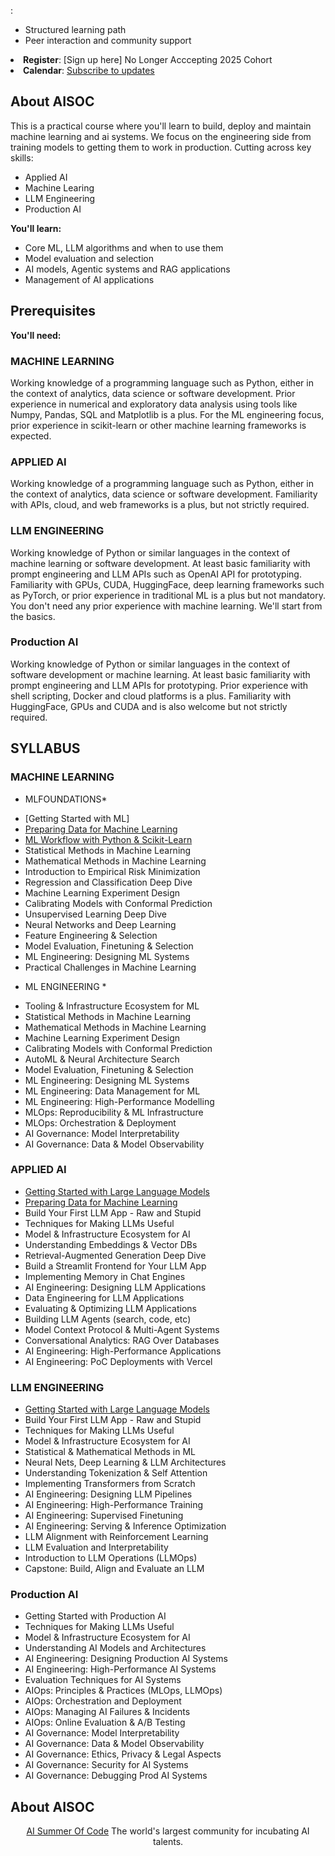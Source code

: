 <p align ='center>
    <img width = "100" src="aisoc-season-2/image/aisummerofcode_logo.jpeg"  alt ="AI Summer Of Code"
</p>
<h1 align="center">
    <strong>AI Summer Of Code: A Free 4-Month Course on ML and AI Engineering</strong>
</h1>

<p align="center">
Learn machine learning and ai engineering from regression and classification to deployment and running scalable AI systems.
</p>

<p align="center">
<a href="https://www.youtube.com/@AISummerOfCode">LIVE STREAM ON YOUTUBE</a> •
<a href="https://aisummerofcode.org/">WEBSITE</a> •
</p>

## Table of Contents
- [How to Join](#how-to-join)
- [What This Course Is About](#what-this-course-is-about)
- [Prerequisites](#prerequisites)
- [Syllabus](#syllabus)
- [About AISOC](#about-AISOC)


## How to Join

### 2025 Cohort (Live Format)

- **Starts**: July 26, 2025
- **Duration**: 4 months
- **What's included**: 
  - Structured learning path
  - Peer interaction and community support
- **Register**: [Sign up here] No Longer Acccepting 2025 Cohort
- **Calendar**: [Subscribe to updates](https://aisummerofcode.substack.com/)

## About AISOC

This is a practical course where you'll learn to build, deploy and maintain machine learning and ai systems. We focus on the engineering side from training models to getting them to work in production. Cutting across key skills: 
- Applied AI
- Machine Learing
- LLM Engineering
- Production AI

**You'll learn:**
- Core ML, LLM algorithms and when to use them
- Model evaluation and selection
- AI models, Agentic systems and RAG applications
- Management of AI applications


## Prerequisites

**You'll need:**

### MACHINE LEARNING
Working knowledge of a programming language such as Python, either in the context of analytics, data science or software development. Prior experience in numerical and exploratory data analysis using tools like Numpy, Pandas, SQL and Matplotlib is a plus. For the ML engineering focus, prior experience in scikit-learn or other machine learning frameworks is expected.


### APPLIED AI 
Working knowledge of a programming language such as Python, either in the context of analytics, data science or software development. Familiarity with APIs, cloud, and web frameworks is a plus, but not strictly required.


### LLM ENGINEERING
Working knowledge of Python or similar languages in the context of machine learning or software development. At least basic familiarity with prompt engineering and LLM APIs such as OpenAI API for prototyping. Familiarity with GPUs, CUDA, HuggingFace, deep learning frameworks such as PyTorch, or prior experience in traditional ML is a plus but not mandatory.
You don't need any prior experience with machine learning. We'll start from the basics.

### Production AI
Working knowledge of Python or similar languages in the context of software development or machine learning. At least basic familiarity with prompt engineering and LLM APIs for prototyping. Prior experience with shell scripting, Docker and cloud platforms is a plus. Familiarity with HuggingFace, GPUs and CUDA and is also welcome but not strictly required.


## SYLLABUS

### MACHINE LEARNING
* MLFOUNDATIONS*
- [Getting Started with ML]
- [Preparing Data for Machine Learning](/aisoc-season-2/Machine%20Learning/week_1/day_4_data_prep/)
- [ML Workflow with Python & Scikit-Learn](/aisoc-season-2/Machine%20Learning/week_1/day_5_workflow/)
- Statistical Methods in Machine Learning
- Mathematical Methods in Machine Learning
- Introduction to Empirical Risk Minimization
- Regression and Classification Deep Dive
- Machine Learning Experiment Design
- Calibrating Models with Conformal Prediction
- Unsupervised Learning Deep Dive
- Neural Networks and Deep Learning
- Feature Engineering & Selection
- Model Evaluation, Finetuning & Selection
- ML Engineering: Designing ML Systems
- Practical Challenges in Machine Learning

* ML ENGINEERING *
- Tooling & Infrastructure Ecosystem for ML
- Statistical Methods in Machine Learning
- Mathematical Methods in Machine Learning
- Machine Learning Experiment Design
- Calibrating Models with Conformal Prediction
- AutoML & Neural Architecture Search
- Model Evaluation, Finetuning & Selection
- ML Engineering: Designing ML Systems
- ML Engineering: Data Management for ML
- ML Engineering: High-Performance Modelling
- MLOps: Reproducibility & ML Infrastructure
- MLOps: Orchestration & Deployment
- AI Governance: Model Interpretability
- AI Governance: Data & Model Observability


### APPLIED AI 
- [Getting Started with Large Language Models](/aisoc-season-2/Applied%20AI/src/week_1/day_3_first_llm/)
- [Preparing Data for Machine Learning](/aisoc-season-2/Machine%20Learning/week_1/day_4_data_prep/)
- Build Your First LLM App - Raw and Stupid
- Techniques for Making LLMs Useful
- Model & Infrastructure Ecosystem for AI
- Understanding Embeddings & Vector DBs
- Retrieval-Augmented Generation Deep Dive
- Build a Streamlit Frontend for Your LLM App
- Implementing Memory in Chat Engines
- AI Engineering: Designing LLM Applications
- Data Engineering for LLM Applications
- Evaluating & Optimizing LLM Applications
- Building LLM Agents (search, code, etc)
- Model Context Protocol & Multi-Agent Systems
- Conversational Analytics: RAG Over Databases
- AI Engineering: High-Performance Applications
- AI Engineering: PoC Deployments with Vercel


### LLM ENGINEERING
- [Getting Started with Large Language Models](src/week_1/day_3_first_llm)
- Build Your First LLM App - Raw and Stupid
- Techniques for Making LLMs Useful
- Model & Infrastructure Ecosystem for AI
- Statistical & Mathematical Methods in ML
- Neural Nets, Deep Learning & LLM Architectures
- Understanding Tokenization & Self Attention
- Implementing Transformers from Scratch
- AI Engineering: Designing LLM Pipelines
- AI Engineering: High-Performance Training
- AI Engineering: Supervised Finetuning
- AI Engineering: Serving & Inference Optimization
- LLM Alignment with Reinforcement Learning
- LLM Evaluation and Interpretability
- Introduction to LLM Operations (LLMOps)
- Capstone: Build, Align and Evaluate an LLM

### Production AI
- Getting Started with Production AI
- Techniques for Making LLMs Useful
- Model & Infrastructure Ecosystem for AI
- Understanding AI Models and Architectures
- AI Engineering: Designing Production AI Systems
- AI Engineering: High-Performance AI Systems
- Evaluation Techniques for AI Systems
- AIOps: Principles & Practices (MLOps, LLMOps)
- AIOps: Orchestration and Deployment
- AIOps: Managing AI Failures & Incidents
- AIOps: Online Evaluation & A/B Testing
- AI Governance: Model Interpretability
- AI Governance: Data & Model Observability
- AI Governance: Ethics, Privacy & Legal Aspects
- AI Governance: Security for AI Systems
- AI Governance: Debugging Prod AI Systems

## About AISOC

<p align="center">
<a href="https://www.linkedin.com/company/aisummerofcode/posts/?feedView=all">AI Summer Of Code</a> The world's largest community for incubating AI talents. 
</p>

